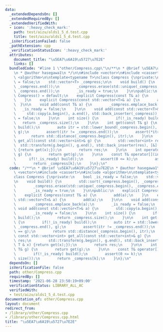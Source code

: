 ```yaml
---
data:
  _extendedDependsOn: []
  _extendedRequiredBy: []
  _extendedVerifiedWith:
  - icon: ':heavy_check_mark:'
    path: test/aizu/alds1_5_d.test.cpp
    title: test/aizu/alds1_5_d.test.cpp
  _isVerificationFailed: false
  _pathExtension: cpp
  _verificationStatusIcon: ':heavy_check_mark:'
  attributes:
    document_title: "\u5EA7\u6A19\u5727\u7E2E"
    links: []
  bundledCode: "#line 1 \"other/Compress.cpp\"\n/**\n * @brief \u5EA7\u6A19\u5727\u7E2E\
    \n * @author hasegawa1\n */\n\n#include <vector>\n#include <cassert>\n#include\
    \ <algorithm>\n\ntemplate<typename T>\nclass Compress {\nprivate:\n    bool _is_ready\
    \ = false;\n    std::vector<T> _compress;\n\n    void build() {\n        std::sort(_compress.begin(),\
    \ _compress.end());\n        _compress.erase(std::unique(_compress.begin(), _compress.end()),\
    \ _compress.end());\n        _is_ready = true;\n    }\n\npublic:\n    explicit\
    \ Compress() = default;\n    explicit Compress(const T& a) {\n        add(a);\n\
    \    }\n    explicit Compress(const std::vector<T>& a) {\n        add(a);\n  \
    \  }\n\n    void add(const T& a) {\n        _compress.emplace_back(a);\n     \
    \   _is_ready = false;\n    }\n\n    void add(const std::vector<T>& a) {\n   \
    \     std::copy(a.begin(), a.end(), std::back_inserter(_compress));\n        _is_ready\
    \ = false;\n    }\n\n    int size() {\n        if(!_is_ready) build();\n     \
    \   return _compress.size();\n    }\n\n    int get(const T& g) {\n        if(!_is_ready)\
    \ build();\n        auto itr = std::lower_bound(_compress.begin(), _compress.end(),\
    \ g);\n        assert(itr != _compress.end());\n        assert(*itr == g);\n \
    \       return std::distance(_compress.begin(), itr);\n    }\n\n    const std::vector<int>\
    \ get_all(const std::vector<int>& g) {\n        std::vector<int> res;\n      \
    \  std::transform(g.begin(), g.end(), std::back_inserter(res), [&](const T & x)\
    \ {return get(x);});\n        return res;\n    }\n\n    int operator()(const T&\
    \ g) {\n        return get(g);\n    }\n\n    const T& operator[](int k) {\n  \
    \      if(!_is_ready) build();\n        assert(0 <= k);\n        assert(k < size());\n\
    \        return _compress[k];\n    }\n};\n"
  code: "/**\n * @brief \u5EA7\u6A19\u5727\u7E2E\n * @author hasegawa1\n */\n\n#include\
    \ <vector>\n#include <cassert>\n#include <algorithm>\n\ntemplate<typename T>\n\
    class Compress {\nprivate:\n    bool _is_ready = false;\n    std::vector<T> _compress;\n\
    \n    void build() {\n        std::sort(_compress.begin(), _compress.end());\n\
    \        _compress.erase(std::unique(_compress.begin(), _compress.end()), _compress.end());\n\
    \        _is_ready = true;\n    }\n\npublic:\n    explicit Compress() = default;\n\
    \    explicit Compress(const T& a) {\n        add(a);\n    }\n    explicit Compress(const\
    \ std::vector<T>& a) {\n        add(a);\n    }\n\n    void add(const T& a) {\n\
    \        _compress.emplace_back(a);\n        _is_ready = false;\n    }\n\n   \
    \ void add(const std::vector<T>& a) {\n        std::copy(a.begin(), a.end(), std::back_inserter(_compress));\n\
    \        _is_ready = false;\n    }\n\n    int size() {\n        if(!_is_ready)\
    \ build();\n        return _compress.size();\n    }\n\n    int get(const T& g)\
    \ {\n        if(!_is_ready) build();\n        auto itr = std::lower_bound(_compress.begin(),\
    \ _compress.end(), g);\n        assert(itr != _compress.end());\n        assert(*itr\
    \ == g);\n        return std::distance(_compress.begin(), itr);\n    }\n\n   \
    \ const std::vector<int> get_all(const std::vector<int>& g) {\n        std::vector<int>\
    \ res;\n        std::transform(g.begin(), g.end(), std::back_inserter(res), [&](const\
    \ T & x) {return get(x);});\n        return res;\n    }\n\n    int operator()(const\
    \ T& g) {\n        return get(g);\n    }\n\n    const T& operator[](int k) {\n\
    \        if(!_is_ready) build();\n        assert(0 <= k);\n        assert(k <\
    \ size());\n        return _compress[k];\n    }\n};\n"
  dependsOn: []
  isVerificationFile: false
  path: other/Compress.cpp
  requiredBy: []
  timestamp: '2021-06-28 23:50:19+09:00'
  verificationStatus: LIBRARY_ALL_AC
  verifiedWith:
  - test/aizu/alds1_5_d.test.cpp
documentation_of: other/Compress.cpp
layout: document
redirect_from:
- /library/other/Compress.cpp
- /library/other/Compress.cpp.html
title: "\u5EA7\u6A19\u5727\u7E2E"
---
```

